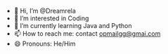 - 👋 Hi, I’m @Dreamrela
- 👀 I’m interested in Coding
- 🌱 I’m currently learning Java and Python
- 📫 How to reach me: contact opmailgg@gmai.com
- 😄 Pronouns: He/Him
